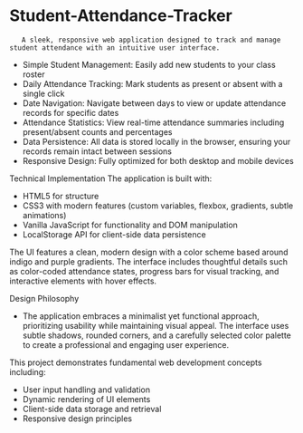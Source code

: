 # Student-Attendance-Tracker
       A sleek, responsive web application designed to track and manage student attendance with an intuitive user interface.

- Simple Student Management: Easily add new students to your class roster
- Daily Attendance Tracking: Mark students as present or absent with a single click
- Date Navigation: Navigate between days to view or update attendance records for specific dates
- Attendance Statistics: View real-time attendance summaries including present/absent counts and percentages
- Data Persistence: All data is stored locally in the browser, ensuring your records remain intact between sessions
- Responsive Design: Fully optimized for both desktop and mobile devices

Technical Implementation
The application is built with:
- HTML5 for structure
- CSS3 with modern features (custom variables, flexbox, gradients, subtle animations)
- Vanilla JavaScript for functionality and DOM manipulation
- LocalStorage API for client-side data persistence

The UI features a clean, modern design with a color scheme based around indigo and purple gradients. The interface includes thoughtful details such as color-coded attendance states, progress bars for visual tracking, and interactive elements with hover effects.


Design Philosophy
- The application embraces a minimalist yet functional approach, prioritizing usability while maintaining visual appeal. The interface uses subtle shadows, rounded corners, and a carefully selected color palette to create a professional and engaging user experience.
  
This project demonstrates fundamental web development concepts including:
- User input handling and validation
- Dynamic rendering of UI elements
- Client-side data storage and retrieval
- Responsive design principles
